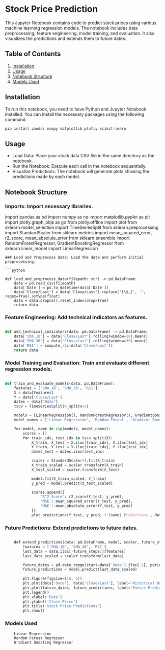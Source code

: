 # Stock Price Prediction

This Jupyter Notebook contains code to predict stock prices using various machine learning regression models. The notebook includes data preprocessing, feature engineering, model training, and evaluation. It also visualizes the predictions and extends them to future dates.

## Table of Contents

1. [Installation](#installation)
2. [Usage](#usage)
3. [Notebook Structure](#notebook-structure)
4. [Models Used](#models-used)


## Installation

To run this notebook, you need to have Python and Jupyter Notebook installed. You can install the necessary packages using the following command:

```bash
pip install pandas numpy matplotlib plotly scikit-learn
```
## Usage

- Load Data: Place your stock data CSV file in the same directory as the notebook.
- Run the Notebook: Execute each cell in the notebook sequentially.
- Visualize Predictions: The notebook will generate plots showing the predictions made by each model.

## Notebook Structure

### Imports: Import necessary libraries.



import pandas as pd
import numpy as np
import matplotlib.pyplot as plt
import plotly.graph_objs as go
from plotly.offline import plot
from sklearn.model_selection import TimeSeriesSplit
from sklearn.preprocessing import StandardScaler
from sklearn.metrics import mean_squared_error, r2_score, mean_absolute_error
from sklearn.ensemble import RandomForestRegressor, GradientBoostingRegressor
from sklearn.linear_model import LinearRegression
```
### Load and Preprocess Data: Load the data and perform initial preprocessing.

```python

def load_and_preprocess_data(filepath: str) -> pd.DataFrame:
    data = pd.read_csv(filepath)
    data['Date'] = pd.to_datetime(data['Date'])
    data['Close/Last'] = data['Close/Last'].replace('[\$,]', '', regex=True).astype(float)
    data = data.dropna().reset_index(drop=True)
    return data
```
### Feature Engineering: Add technical indicators as features.

```python

def add_technical_indicators(data: pd.DataFrame) -> pd.DataFrame:
    data['SMA_10'] = data['Close/Last'].rolling(window=10).mean()
    data['SMA_30'] = data['Close/Last'].rolling(window=30).mean()
    data['RSI'] = compute_rsi(data['Close/Last'])
    return data
```
### Model Training and Evaluation: Train and evaluate different regression models.

```python

def train_and_evaluate_models(data: pd.DataFrame):
    features = ['SMA_10', 'SMA_30', 'RSI']
    X = data[features]
    Y = data['Close/Last']
    dates = data['Date']
    tscv = TimeSeriesSplit(n_splits=5)

    models = [LinearRegression(), RandomForestRegressor(), GradientBoostingRegressor()]
    model_names = ['Linear Regression', 'Random Forest', 'Gradient Boosting']

    for model, name in zip(models, model_names):
        scores = []
        for train_idx, test_idx in tscv.split(X):
            X_train, X_test = X.iloc[train_idx], X.iloc[test_idx]
            Y_train, Y_test = Y.iloc[train_idx], Y.iloc[test_idx]
            dates_test = dates.iloc[test_idx]

            scaler = StandardScaler().fit(X_train)
            X_train_scaled = scaler.transform(X_train)
            X_test_scaled = scaler.transform(X_test)

            model.fit(X_train_scaled, Y_train)
            y_pred = model.predict(X_test_scaled)

            scores.append({
                'R^2 Score': r2_score(Y_test, y_pred),
                'MSE': mean_squared_error(Y_test, y_pred),
                'MAE': mean_absolute_error(Y_test, y_pred)
            })
            plot_predictions(Y_test, y_pred, f'{name} Predictions', dates_test)
```
### Future Predictions: Extend predictions to future dates.

```python

    def extend_predictions(data: pd.DataFrame, model, scaler, future_steps: int):
        features = ['SMA_10', 'SMA_30', 'RSI']
        last_data = data.iloc[-future_steps:][features]
        last_data_scaled = scaler.transform(last_data)

        future_dates = pd.date_range(start=data['Date'].iloc[-1], periods=future_steps + 1, closed='right')
        future_predictions = model.predict(last_data_scaled)
        
        plt.figure(figsize=(10, 5))
        plt.plot(data['Date'], data['Close/Last'], label='Historical Data')
        plt.plot(future_dates, future_predictions, label='Future Predictions', linestyle='--')
        plt.legend()
        plt.xlabel('Date')
        plt.ylabel('Close Price')
        plt.title('Stock Price Predictions')
        plt.show()
```
### Models Used
```
    Linear Regression
    Random Forest Regressor
    Gradient Boosting Regressor
```